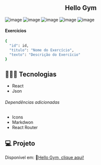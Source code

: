 <h2 align="center"> Hello Gym </h2>

![image](https://github.com/marostegaf/HelloGym/assets/103620713/cbe1a0bb-d57d-4096-9d90-50c494a86ea9)
![image](https://github.com/marostegaf/HelloGym/assets/103620713/1bad977b-28d5-401a-a9f8-a773b5afac0f)
![image](https://github.com/marostegaf/HelloGym/assets/103620713/97dba2e6-b4f7-4a7b-a52a-525c281f7961)
![image](https://github.com/marostegaf/HelloGym/assets/103620713/9747d2f5-f5ed-4e0a-a3ac-07391872b982)
![image](https://github.com/marostegaf/HelloGym/assets/103620713/a93d79d9-05df-449a-95b0-2053d119e6c7)

#### Exercícios
```bash
{
  "id": id,
  "titulo": "Nome do Exercício",
  "texto": "Descrição do Exercício"
}
```

## 🧑🏻‍💻 Tecnologias
- React
- Json
###### Dependências adicionadas
- Icons
- Markdwon
- React Router

## 💻 Projeto
Disponível em: 🔗[Hello Gym, clique aqui!](https://hellogym.vercel.app/)


